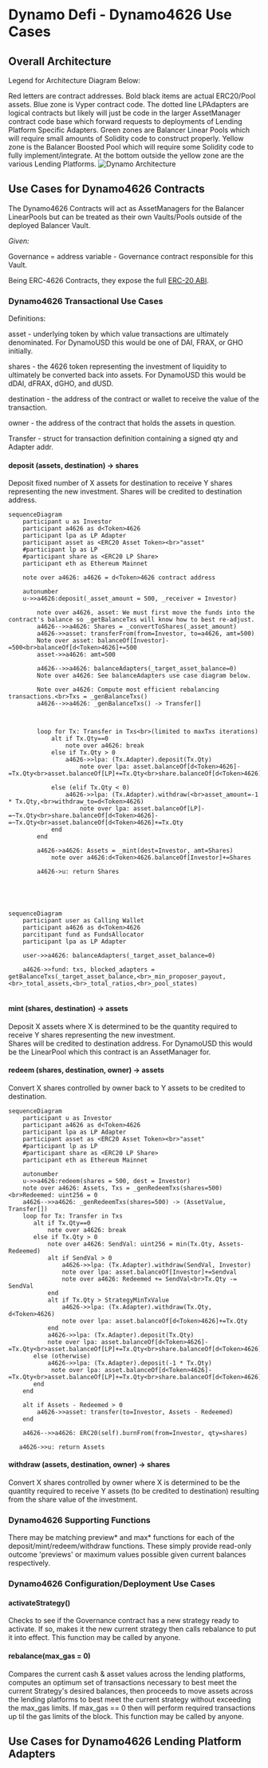 # Dynamo Defi - Dynamo4626 Use Cases

## Overall Architecture

Legend for Architecture Diagram Below:

Red letters are contract addresses.
Bold black items are actual ERC20/Pool assets.
Blue zone is Vyper contract code.
    The dotted line LPAdapters are logical contracts but likely will 
    just be code in the larger AssetManager contract code base which forward requests to
    deployments of Lending Platform Specific Adapters.
Green zones are Balancer Linear Pools which will require small amounts
    of Solidity code to construct properly.
Yellow zone is the Balancer Boosted Pool which will require some Solidity
    code to fully implement/integrate.
At the bottom outside the yellow zone are the various Lending Platforms.
![Dynamo Architecture](dUSDdiagram.png "Dynamo Architecture")

## Use Cases for Dynamo4626 Contracts

The Dynamo4626 Contracts will act as AssetManagers for the Balancer LinearPools but can be treated as
their own Vaults/Pools outside of the deployed Balancer Vault.

*Given:*

Governance = address variable - Governance contract responsible for this Vault.

Being ERC-4626 Contracts, they expose the full [ERC-20 ABI](https://eips.ethereum.org/EIPS/eip-20).

### Dynamo4626 Transactional Use Cases

Definitions:

asset - underlying token by which value transactions are ultimately denominated.
        For DynamoUSD this would be one of DAI, FRAX, or GHO initially.

shares - the 4626 token representing the investment of liquidity to ultimately be converted back into assets.
        For DynamoUSD this would be dDAI, dFRAX, dGHO, and dUSD.

destination - the address of the contract or wallet to receive the value of the transaction.

owner   - the address of the contract that holds the assets in question.

Transfer - struct for transaction definition containing a signed qty and Adapter addr.
#### deposit (assets, destination) -> shares

Deposit fixed number of X assets for destination to receive Y shares representing the new investment.
Shares will be credited to destination address. 
```mermaid
sequenceDiagram
    participant u as Investor
    participant a4626 as d<Token>4626    
    participant lpa as LP Adapter
    participant asset as <ERC20 Asset Token><br>"asset"
    #participant lp as LP
    #participant share as <ERC20 LP Share>
    participant eth as Ethereum Mainnet
  
    note over a4626: a4626 = d<Token>4626 contract address

    autonumber
    u->>a4626:deposit(_asset_amount = 500, _receiver = Investor)

        note over a4626, asset: We must first move the funds into the contract's balance so _getBalanceTxs will know how to best re-adjust.    
        a4626-->>a4626: Shares = _convertToShares(_asset_amount)
        a4626->>asset: transferFrom(from=Investor, to=a4626, amt=500)
        Note over asset: balanceOf[Investor]-=500<br>balanceOf[d<Token>4626]+=500
        asset->>a4626: amt=500
      
        a4626-->>a4626: balanceAdapters(_target_asset_balance=0)
        Note over a4626: See balanceAdapters use case diagram below.
  
        Note over a4626: Compute most efficient rebalancing transactions.<br>Txs = _genBalanceTxs()
        a4626-->>a4626: _genBalanceTxs() -> Transfer[]



        loop for Tx: Transfer in Txs<br>(limited to maxTxs iterations)
            alt if Tx.Qty==0
                note over a4626: break
            else if Tx.Qty > 0
                a4626->>lpa: (Tx.Adapter).deposit(Tx.Qty)
                    note over lpa: asset.balanceOf[d<Token>4626]-=Tx.Qty<br>asset.balanceOf[LP]+=Tx.Qty<br>share.balanceOf[d<Token>4626]+=~Tx.Qty
                      
            else (elif Tx.Qty < 0)
                a4626->>lpa: (Tx.Adapter).withdraw(<br>asset_amount=-1 * Tx.Qty,<br>withdraw_to=d<Token>4626)
                    note over lpa: asset.balanceOf[LP]-=~Tx.Qty<br>share.balanceOf[d<Token>4626]-=~Tx.Qty<br>asset.balanceOf[d<Token>4626]+=Tx.Qty
            end
        end
      
        a4626->a4626: Assets = _mint(dest=Investor, amt=Shares)
            note over a4626:d<Token>4626.balanceOf[Investor]+=Shares
      
        a4626->u: return Shares
      
               
  
  
```

```mermaid
sequenceDiagram
    participant user as Calling Wallet
    participant a4626 as d<Token>4626
    parcitipant fund as FundsAllocator
    participant lpa as LP Adapter

    user->>a4626: balanceAdapters(_target_asset_balance=0)

    a4626->>fund: txs, blocked_adapters = getBalanceTxs(_target_asset_balance,<br>_min_proposer_payout,<br>_total_assets,<br>_total_ratios,<br>_pool_states)
    

```    

#### mint (shares, destination) -> assets

Deposit X assets where X is determined to be the quantity required to receive Y shares representing the new investment.  
Shares will be credited to destination address. For DynamoUSD this would be the LinearPool which this
contract is an AssetManager for.
#### redeem (shares, destination, owner) -> assets

Convert X shares controlled by owner back to Y assets to be credited to destination.
```mermaid
sequenceDiagram
    participant u as Investor
    participant a4626 as d<Token>4626
    participant lpa as LP Adapter
    participant asset as <ERC20 Asset Token><br>"asset"
    #participant lp as LP
    #participant share as <ERC20 LP Share>
    participant eth as Ethereum Mainnet
  
    autonumber
    u->>a4626:redeem(shares = 500, dest = Investor)
    note over a4626: Assets, Txs = _genRedeemTxs(shares=500)<br>Redeemed: uint256 = 0
    a4626-->>a4626: _genRedeemTxs(shares=500) -> (AssetValue, Transfer[])
    loop for Tx: Transfer in Txs
       alt if Tx.Qty==0
           note over a4626: break
       else if Tx.Qty > 0
           note over a4626: SendVal: uint256 = min(Tx.Qty, Assets-Redeemed)
           alt if SendVal > 0
               a4626->>lpa: (Tx.Adapter).withdraw(SendVal, Investor)
               note over lpa: asset.balanceOf[Investor]+=Sendval
               note over a4626: Redeemed += SendVal<br>Tx.Qty -= SendVal
           end
           alt if Tx.Qty > StrategyMinTxValue
               a4626->>lpa: (Tx.Adapter).withdraw(Tx.Qty, d<Token>4626)
               note over lpa: asset.balanceOf[d<Token>4626]+=Tx.Qty
           end
           a4626->>lpa: (Tx.Adapter).deposit(Tx.Qty)
           note over lpa: asset.balanceOf[d<Token>4626]-=Tx.Qty<br>asset.balanceOf[LP]+=Tx.Qty<br>share.balanceOf[d<Token>4626]+=~Tx.Qty
       else (otherwise)
           a4626->>lpa: (Tx.Adapter).deposit(-1 * Tx.Qty)
            note over lpa: asset.balanceOf[d<Token>4626]-=Tx.Qty<br>asset.balanceOf[LP]+=Tx.Qty<br>share.balanceOf[d<Token>4626]+=~Tx.Qty
       end    
    end
  
    alt if Assets - Redeemed > 0
        a4626->>asset: transfer(to=Investor, Assets - Redeemed)
    end
  
    a4626-->>a4626: ERC20(self).burnFrom(from=Investor, qty=shares)
   
   a4626->>u: return Assets
```
#### withdraw (assets, destination, owner) -> shares

Convert X shares controlled by owner where X is determined to be the quantity required to receive Y assets 
(to be credited to destination) resulting from the share value of the investment.
### Dynamo4626 Supporting Functions

There may be matching preview* and max* functions for each of the deposit/mint/redeem/withdraw functions.
These simply provide read-only outcome 'previews' or maximum values possible given current balances respectively.
### Dynamo4626 Configuration/Deployment Use Cases

#### activateStrategy()

Checks to see if the Governance contract has a new strategy ready to activate. 
If so, makes it the new current strategy then calls rebalance to put it into effect.
This function may be called by anyone.
#### rebalance(max_gas = 0)

Compares the current cash & asset values across the lending platforms, computes an
optimum set of transactions necessary to best meet the current Strategy's desired 
balances, then proceeds to move assets across the lending platforms to best meet the
current strategy without exceeding the max_gas limits. If max_gas == 0 then will perform
required transactions up til the gas limits of the block.
This function may be called by anyone.
## Use Cases for Dynamo4626 Lending Platform Adapters
